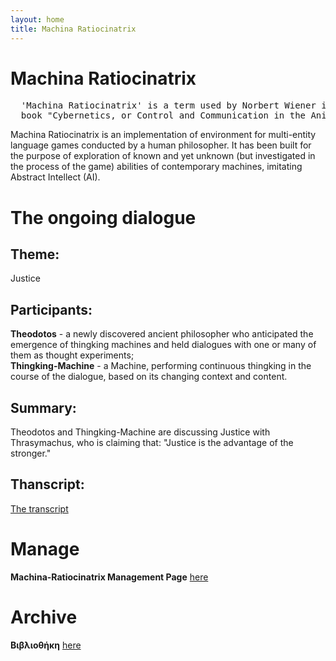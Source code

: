 ```yaml
---
layout: home
title: Machina Ratiocinatrix
---
```

# Machina Ratiocinatrix
<pre>
  'Machina Ratiocinatrix' is a term used by Norbert Wiener in the introduction to his 
  book "Cybernetics, or Control and Communication in the Animal and the Machine".
</pre>
Machina Ratiocinatrix is an implementation of environment for multi-entity language games conducted by a human philosopher. It has been built for the purpose of exploration of known and yet unknown (but investigated in the process of the game) abilities of contemporary machines, imitating Abstract Intellect (AI).<br>
# The ongoing dialogue
## Theme:
Justice<br>
## Participants:
**Theodotos** - a newly discovered ancient philosopher who anticipated the emergence of thingking machines and held dialogues with one or many of them as thought experiments;<br>
**Thingking-Machine** - a Machine, performing continuous thingking in the course of the dialogue, based on its changing context and content.
## Summary:
Theodotos and Thingking-Machine are discussing Justice with Thrasymachus, who is claiming that: "Justice is the advantage of the stronger."<br>
## Thanscript:
[The transcript](pages/dialogue)
# Manage
**Machina-Ratiocinatrix Management Page** [here](pages/manage)
# Archive
**Βιβλιοθήκη** [here](pages/archive)
